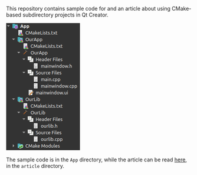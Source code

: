 This repository contains sample code for and an article about using CMake-based subdirectory projects in Qt Creator.

![A subdirectory project layout](article/images/final_project_layout.png)

The sample code is in the `App` directory, while the article can be read [here](article/qt_cmake_multidir.pdf), in the `article` directory.
